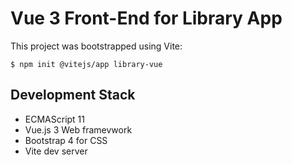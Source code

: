 # Vue 3 Front-End for Library App

This project was bootstrapped using Vite:

`$ npm init @vitejs/app library-vue`

## Development Stack

- ECMAScript 11
- Vue.js 3 Web framevwork
- Bootstrap 4 for CSS
- Vite dev server

